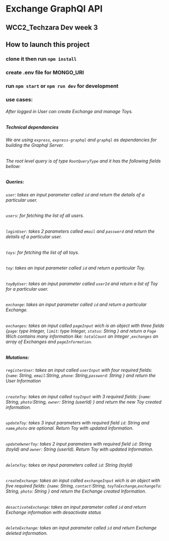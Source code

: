 # Exchange GraphQl API
## WCC2_Techzara Dev week 3

## How to launch this project

### clone it then run `npm install` 

### create .env file for MONGO_URI 
### run `npm start` or `npm run dev` for development 

### use cases: 
###### After logged in User can create Exchange and manage Toys.

##### Technical dependancies
###### We are using `express`, `express-graphql` and `graphql` as dependancies for building the Graphql Server.
###### The root level query is of type `RootQueryType` and it has the following fields bellow:

##### Queries:
###### `user`: takes an input parameter called `id` and return the details of a particular user.

###### `users`: for fetching the list of all users.

###### `loginUser`: takes 2 parameters called `email` and `password` and return the details of a particular user.

###### `toys`: for fetching the list of all toys.

###### `toy`: takes an input parameter called `id` and return a particular Toy.

###### `toyByUser`: takes an input parameter called `userId` and return a list of Toy for a particular user.

###### `exchange`: takes an input parameter called `id` and return a particular Exchange.

###### `exchanges`: takes an input called `pageInput` wich is an object with three fields {`page`: type Integer, `limit`: type Integer, `status`: String } and return a `Page` Wich contains many information like: `totalCount` an Integer ,`exchanges` an array of Exchanges and `pageInformation`.

##### Mutations:
###### `registerUser`: takes an input called `userInput` with four required fields: {`name`: String, `email`:String, `phone`: String,`password`: String } and return the User Information

###### `createToy`: takes an input called `toyInput` with 3 required fields: {`name`: String, `photo`:String, `owner`: String (userId) } and return the new Toy created information.

###### `updateToy`: takes 3 input parameters with required field `id`: String and `name`,`photo` are optional. Return Toy with updated Information.

###### `updateOwnerToy`: takes 2 input parameters with required field `id`: String (toyId) and `owner`: String (userId). Return Toy with updated Information.

###### `deleteToy`: takes an input parameters called `id`: String (toyId)

###### `createExchange`: takes an input called `exchangeInput` wich is an object with  five required fields: {`name`: String, `contact`:String, `toyToExchange`,`exchangeTo`: String, `photo`: String } and return the Exchange created Information.

###### `desactivateExchange`: takes an input parameter called `id` and return Exchange information with desactivate status

###### `deleteExchange`: takes an input parameter called `id` and return Exchange deleted information.













